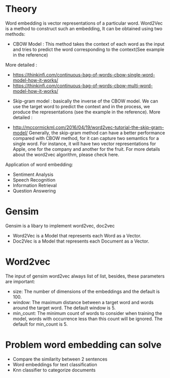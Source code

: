 # Theory

Word embedding is vector representations of a particular word. Word2Vec is a method to construct such an embedding, It can be obtained using two methods:
- CBOW Model : This method takes the context of each word as the input and tries to predict the word corresponding to the context(See example in the reference)

More detailed :
* https://thinkinfi.com/continuous-bag-of-words-cbow-single-word-model-how-it-works/
* https://thinkinfi.com/continuous-bag-of-words-cbow-multi-word-model-how-it-works/

- Skip-gram model : basically the inverse of the CBOW model. We can use the target word to predict the context and in the process, we produce the representations (see the example in the reference). 
More detailed :
* http://mccormickml.com/2016/04/19/word2vec-tutorial-the-skip-gram-model/
Generally, the skip-gram method can have a better performance compared with CBOW method, for it can capture two semantics for a single word. For instance, it will have two vector representations for Apple, one for the company and another for the fruit. 
For more details about the word2vec algorithm, please check here.


Application of word embedding:
- Sentiment Analysis
- Speech Recognition
- Information Retrieval
- Question Answering


# Gensim

Gensim is a libary to implement word2vec, doc2vec
- Word2Vec is a Model that represents each Word as a Vector.
- Doc2Vec is a Model that represents each Document as a Vector.

# Word2vec

The input of gensim word2vec always list of list, besides, these parameters are important:
- size: The number of dimensions of the embeddings and the default is 100.
- window: The maximum distance between a target word and words around the target word. The default window is 5.
- min_count: The minimum count of words to consider when training the model, words with occurrence less than this count will be ignored. 
The default for min_count is 5.


# Problem word embedding can solve

- Compare the similarity between 2 sentences
- Word embeddings for text classification
- Knn classifier to categorize documents
